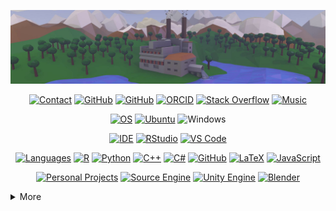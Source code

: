 ![Header](https://github.com/nobrien97/nobrien97/raw/main/images/lowpolyfactory.jpg)


<p align="center">
    <a href="#"><img alt="Contact" src="https://img.shields.io/badge/-My%20Links-494649?style=flat-square&logo=rss&logoColor=white"></a>
    <a href="https://github.com/nobrien97" target="_blank"><img alt="GitHub" src="https://img.shields.io/badge/-@nobrien97-181717?style=flat-square&logo=GitHub&logoColor=white"></a>
    <a href="https://twitter.com/stochasnick" target="_blank"><img alt="GitHub" src="https://img.shields.io/badge/-@stochasnick-1DA1F2?style=flat-square&logo=Twitter&logoColor=white"></a>
    <a href="https://orcid.org/0000-0003-1363-5841" target="_blank"><img alt="ORCID" src="https://img.shields.io/badge/-ORCID-A6CE39?style=flat-square&logo=ORCID&logoColor=white"></a>
    <a href="https://stackoverflow.com/users/13586824/nick-obrien" target="_blank"><img alt="Stack Overflow" src="https://img.shields.io/badge/-Stack%20Overflow-FE7A16?style=flat-square&logo=Stack-Overflow&logoColor=white"></a>
    <a href="https://distrokid.com/hyperfollow/sinesurfer/transmission" target="_blank"><img alt="Music" src="https://img.shields.io/badge/-My%20Music-1DB954?style=flat-square&logo=spotify&logoColor=white"></a>
</p>

<p align="center">
    <a href="#"><img alt="OS" src="https://img.shields.io/badge/-OS-494649?logo=docker&logoColor=white&style=flat-square"></a>
    <a href="#"><img alt="Ubuntu" src="https://img.shields.io/badge/-Ubuntu%2020.04-E95420?logo=ubuntu&logoColor=white&style=flat-square"></a>
    <a><img alt="Windows" src="https://img.shields.io/badge/-Windows%2010-0078D6?logo=windows&logoColor=white&style=flat-square"></a>

<p align="center">
    <a href="#"><img alt="IDE" src="https://img.shields.io/badge/-IDE-494649?logo=visualstudio&logoColor=white&style=flat-square"></a>
    <a href="#"><img alt="RStudio" src="https://img.shields.io/badge/-RStudio-75AADB?logo=rstudio&logoColor=white&style=flat-square"></a>
    <a href="#"><img alt="VS Code" src="https://img.shields.io/badge/-VS%20Code-007ACC?logo=visualstudiocode&logoColor=white&style=flat-square"></a>

<p align="center">
    <a href="#"><img alt="Languages" src="https://img.shields.io/badge/-Languages%2FTools-494649?logo=plex&logoColor=white&style=flat-square"></a>
    <a href="#"><img alt="R" src="https://img.shields.io/badge/-R-276DC3?logo=r&logoColor=white&style=flat-square"></a>
    <a href="#"><img alt="Python" src="https://img.shields.io/badge/-Python%203-3776AB?logo=python&logoColor=white&style=flat-square"></a>
    <a href="#"><img alt="C++" src="https://img.shields.io/badge/-C%2B%2B-00599C?logo=c%2B%2B&logoColor=white&style=flat-square"></a>
    <a href="#"><img alt="C#" src="https://img.shields.io/badge/-C%23-239120?logo=csharp&logoColor=white&style=flat-square"></a>
    <a href="#"><img alt="GitHub" src="https://img.shields.io/badge/-GitHub-181717?logo=github&logoColor=white&style=flat-square"></a>
    <a href="#"><img alt="LaTeX" src="https://img.shields.io/badge/-LaTeX-008080?logo=latex&logoColor=white&style=flat-square"></a>
    <a href="#"><img alt="JavaScript" src="https://img.shields.io/badge/-JavaScript-F7DF1E?logo=javascript&logoColor=white&style=flat-square"></a>

<p align="center">
    <a href="#"><img alt="Personal Projects" src="https://img.shields.io/badge/-Personal%20Projects-494649?logo=pcgamingwiki&logoColor=white&style=flat-square"></a>
    <a href="#"><img alt="Source Engine" src="https://img.shields.io/badge/-Source%20Engine-F79A10?logo=sourceengine&logoColor=white&style=flat-square"></a>
    <a href="#"><img alt="Unity Engine" src="https://img.shields.io/badge/-Unity%20Engine-cccccc?logo=unity&logoColor=white&style=flat-square"></a>
    <a href="#"><img alt="Blender" src="https://img.shields.io/badge/-Blender-F5792A?logo=blender&logoColor=white&style=flat-square"></a>


<details>
<summary>More</summary>
<p align="center">
    <h1>Hello, world! 👋</h1>
    I'm Nick O'Brien, a PhD candidate in the <a href="https://www.ortizbarrientoslab.org/">Ortiz-Barrientos Lab</a> at the University of Queensland, Australia. My research interests include constraints and drivers of polygenic adaptation, and computational methods to find these regulators of natural selection. My PhD focuses on investigating some of these adaptive regulators in the context of both additive quantitative genetics models and nonlinear gene regulatory network models, using forward-time genetic simulation approaches. In my free time, I like to listen to and write music, play video games, and code. I also like to mod video games - I have done a bit of everything: level design, environment art, voice acting, scripting, and music.

<h2>📈 GitHub Stats</h2>
    <p align="center">
        <img alt = "GitHub Stats" src="https://github-readme-stats.vercel.app/api?username=nobrien97&show_icons=true&hide=issues&icon_color=000000&hide_border=true&title_color=5391FE&text_color=555">
        <br>
        <img alt = "Top Language" src="https://github-readme-stats.vercel.app/api/top-langs/?username=nobrien97&hide=html,&hide_border=true&title_color=5391FE&text_color=555">
        </p>
</details>

<!--
**nobrien97/nobrien97** is a ✨ _special_ ✨ repository because its `README.md` (this file) appears on your GitHub profile.

Here are some ideas to get you started:

- 🔭 I’m currently working on ...
- 🌱 I’m currently learning ...
- 👯 I’m looking to collaborate on ...
- 🤔 I’m looking for help with ...
- 💬 Ask me about ...
- 📫 How to reach me: ...
- 😄 Pronouns: ...
- ⚡ Fun fact: ...
-->
